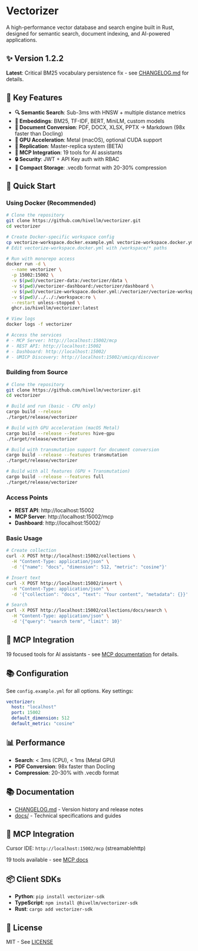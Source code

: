# Vectorizer

A high-performance vector database and search engine built in Rust, designed for semantic search, document indexing, and AI-powered applications.

## ✨ Version 1.2.2

**Latest**: Critical BM25 vocabulary persistence fix - see [CHANGELOG.md](CHANGELOG.md) for details.

## 🎯 Key Features
- **🔍 Semantic Search**: Sub-3ms with HNSW + multiple distance metrics
- **🧠 Embeddings**: BM25, TF-IDF, BERT, MiniLM, custom models
- **📄 Document Conversion**: PDF, DOCX, XLSX, PPTX → Markdown (98x faster than Docling)
- **🚀 GPU Acceleration**: Metal (macOS), optional CUDA support
- **🔄 Replication**: Master-replica system (BETA)
- **🎯 MCP Integration**: 19 tools for AI assistants
- **🔒 Security**: JWT + API Key auth with RBAC
- **💾 Compact Storage**: .vecdb format with 20-30% compression

## 🚀 **Quick Start**

### Using Docker (Recommended)

```bash
# Clone the repository
git clone https://github.com/hivellm/vectorizer.git
cd vectorizer

# Create Docker-specific workspace config
cp vectorize-workspace.docker.example.yml vectorize-workspace.docker.yml
# Edit vectorize-workspace.docker.yml with /workspace/* paths

# Run with monorepo access
docker run -d \
  --name vectorizer \
  -p 15002:15002 \
  -v $(pwd)/vectorizer-data:/vectorizer/data \
  -v $(pwd)/vectorizer-dashboard:/vectorizer/dashboard \
  -v $(pwd)/vectorize-workspace.docker.yml:/vectorizer/vectorize-workspace.yml:ro \
  -v $(pwd)/../../:/workspace:ro \
  --restart unless-stopped \
  ghcr.io/hivellm/vectorizer:latest

# View logs
docker logs -f vectorizer

# Access the services
# - MCP Server: http://localhost:15002/mcp
# - REST API: http://localhost:15002
# - Dashboard: http://localhost:15002/
# - UMICP Discovery: http://localhost:15002/umicp/discover
```

### Building from Source

```bash
# Clone the repository
git clone https://github.com/hivellm/vectorizer.git
cd vectorizer

# Build and run (basic - CPU only)
cargo build --release
./target/release/vectorizer

# Build with GPU acceleration (macOS Metal)
cargo build --release --features hive-gpu
./target/release/vectorizer

# Build with transmutation support for document conversion
cargo build --release --features transmutation
./target/release/vectorizer

# Build with all features (GPU + Transmutation)
cargo build --release --features full
./target/release/vectorizer
```

### Access Points
- **REST API**: http://localhost:15002
- **MCP Server**: http://localhost:15002/mcp
- **Dashboard**: http://localhost:15002/

### Basic Usage
```bash
# Create collection
curl -X POST http://localhost:15002/collections \
  -H "Content-Type: application/json" \
  -d '{"name": "docs", "dimension": 512, "metric": "cosine"}'

# Insert text
curl -X POST http://localhost:15002/insert \
  -H "Content-Type: application/json" \
  -d '{"collection": "docs", "text": "Your content", "metadata": {}}'

# Search
curl -X POST http://localhost:15002/collections/docs/search \
  -H "Content-Type: application/json" \
  -d '{"query": "search term", "limit": 10}'
```

## 🧠 MCP Integration

19 focused tools for AI assistants - see [MCP documentation](docs/specs/MCP_INTEGRATION.md) for details.

## 📚 Configuration

See `config.example.yml` for all options. Key settings:

```yaml
vectorizer:
  host: "localhost"
  port: 15002
  default_dimension: 512
  default_metric: "cosine"
```

## 📊 Performance

- **Search**: < 3ms (CPU), < 1ms (Metal GPU)
- **PDF Conversion**: 98x faster than Docling
- **Compression**: 20-30% with .vecdb format

## 📚 Documentation

- [CHANGELOG.md](CHANGELOG.md) - Version history and release notes
- [docs/](docs/) - Technical specifications and guides

## 🔧 MCP Integration

Cursor IDE: `http://localhost:15002/mcp` (streamablehttp)

19 tools available - see [MCP docs](docs/specs/MCP_INTEGRATION.md)

## 📦 Client SDKs

- **Python**: `pip install vectorizer-sdk`
- **TypeScript**: `npm install @hivellm/vectorizer-sdk`
- **Rust**: `cargo add vectorizer-sdk`

## 📄 License

MIT - See [LICENSE](./LICENSE)